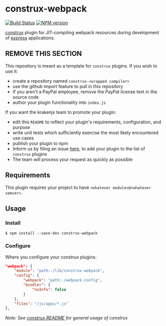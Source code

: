 # construx-webpack

[![Build Status](https://travis-ci.org/krakenjs/construx-webpack.svg?branch=master)](https://travis-ci.org/krakenjs/construx-webpack)
[![NPM version](https://badge.fury.io/js/construx-webpack.png)](http://badge.fury.io/js/construx-webpack)

[construx](https://github.com/krakenjs/construx) plugin for JIT-compiling webpack resources during development of [express](http://expressjs.com/) applications.

## REMOVE THIS SECTION

This repository is meant as a template for `construx` plugins. If you wish to use it:
* create a repository named `construx-<wrapped compiler>`
* use the github import feature to pull in this repository
* If you aren't a PayPal employee, remove the PayPal license text in the source code
* author your plugin functionality into `index.js`

If you want the krakenjs team to promote your plugin:
* edit this `README` to reflect your plugin's requirements, configuration, and purpose
* write unit tests which sufficiently exercise the most likely encountered use cases
* publish your plugin to npm
* Inform us by filing an issue [here](https://github.com/krakenjs/construx/issues), to add your plugin to the list of `construx` plugins
* The team will process your request as quickly as possible

## Requirements

This plugin requires your project to have `<whatever module>@<whatever semver>`.

## Usage

### Install

```shell
$ npm install --save-dev construx-webpack
```

### Configure

Where you configure your construx plugins:

```json
"webpack": {
    "module": "path:./lib/construx-webpack",
    "config": {
        "webpack": "path:./webpack.config",
        "bundler": {
            "noInfo": false
        }
    },
    "files": "/js/apps/*.js"
},
```

_Note: See [construx README](https://github.com/krakenjs/construx/blob/master/README.md) for general usage of construx_
